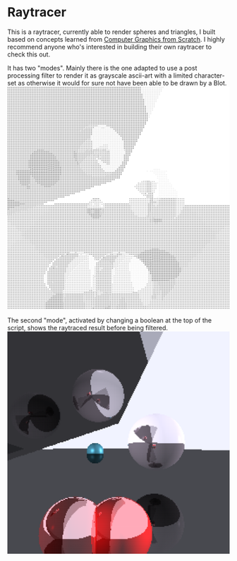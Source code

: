 # Raytracer

This is a raytracer, currently able to render spheres and triangles, I built based on concepts learned from [Computer Graphics from Scratch](https://gabrielgambetta.com/computer-graphics-from-scratch/). I highly recommend anyone who's interested in building their own raytracer to check this out.

It has two "modes". Mainly there is the one adapted to use a post processing filter to render it as grayscale ascii-art with a limited character-set as otherwise it would for sure not have been able to be drawn by a Blot.
![SinArt](./snapshots/img.png)

The second "mode", activated by changing a boolean at the top of the script, shows the raytraced result before being filtered.
![Raytrace](./snapshots/img1.png)
